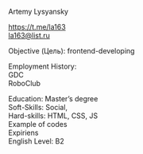 Artemy Lysyansky


https://t.me/la163 \
la163@list.ru


Objective (Цель): frontend-developing


Employment History:\
GDC\
RoboClub


Education: Master’s degree\
Soft-Skills: Social,\
Hard-skills: HTML, CSS, JS\
Example of codes\
Expiriens\
English Level: B2